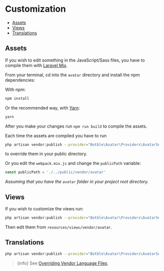 # Customization

- [Assets](#assets)
- [Views](#views)
- [Translations](#translations)

## Assets

If you wish to edit something in the JavaScript/Sass files, you have to compile them with [Laravel Mix](http://laravel.com/docs/5.4/mix).

From your terminal, cd into the `avatar` directory and install the npm dependencies:

With npm:

```bash
npm install
```

Or the recommended way, with [Yarn](http://yarnpkg.com/):

```bash
yarn 
```

After you make your changes run `npm run build` to compile the assets.

Each time the assets are compiled you have to run 

```bash
php artisan vendor:publish --provider="Botble\Avatar\Providers\AvatarServiceProvider" --tag=assets --force
```
 
to override them in your public directory. 

Or you edit the `webpack.mix.js` and change the `publicPath` variable:

```javascript
const publicPath = './../public/vendor/avatar'
```
_Assuming that you have the `avatar` folder in your project root directory._

## Views

If you wish to customize the views run:

```bash
php artisan vendor:publish --provider="Botble\Avatar\Providers\AvatarServiceProvider" --tag=views --force
```

Then edit them from `resources/views/vendor/avatar`.

## Translations

```bash
php artisan vendor:publish --provider="Botble\Avatar\Providers\AvatarServiceProvider" --tag=lang --force
```

> {info} See [Overriding Vendor Language Files](https://laravel.com/docs/5.4/localization#overriding-package-language-files).
